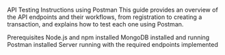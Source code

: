 API Testing Instructions using Postman
This guide provides an overview of the API endpoints and their workflows, from registration to creating a transaction, and explains how to test each one using Postman.

Prerequisites
Node.js and npm installed
MongoDB installed and running
Postman installed
Server running with the required endpoints implemented